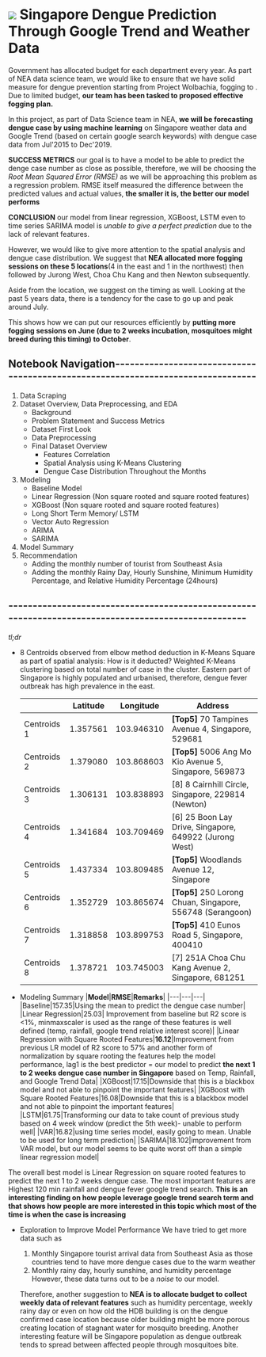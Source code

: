 # ![](https://ga-dash.s3.amazonaws.com/production/assets/logo-9f88ae6c9c3871690e33280fcf557f33.png) Singapore Dengue Prediction Through Google Trend and Weather Data

Government has allocated budget for each department every year. As part of NEA data science team, we would like to ensure that we have solid measure for dengue prevention starting from Project Wolbachia, fogging to . Due to limited budget, **our team has been tasked to proposed effective fogging plan.**

In this project, as part of Data Science team in NEA, **we will be forecasting dengue case by using machine learning** on Singapore weather data and Google Trend (based on certain google search keywords) with dengue case data from Jul'2015 to Dec'2019. 

**SUCCESS METRICS** our goal is to have a model to be able to predict the denge case number as close as possible, therefore, we will be choosing the *Root Mean Squared Error (RMSE)* as we will be approaching this problem as a regression problem. RMSE itself measured the difference between the predicted values and actual values, **the smaller it is, the better our model performs**

**CONCLUSION** our model from linear regression, XGBoost, LSTM even to time series SARIMA model is *unable to give a perfect prediction* due to the lack of relevant features. 

However, we would like to give more attention to the spatial analysis and dengue case distribution. We suggest that **NEA allocated more fogging sessions on these 5 locations**(4 in the east and 1 in the northwest) then followed by Jurong West, Choa Chu Kang and then Newton subsequently.

Aside from the location, we suggest on the timing as well. Looking at the past 5 years data, there is a tendency for the case to go up and peak around July.

This shows how we can put our resources efficiently by **putting more fogging sessions on June (due to 2 weeks incubation, mosquitoes might breed during this timing) to October**.

## Notebook Navigation--------------------------------------------------------------------------------
1. Data Scraping
2. Dataset Overview, Data Preprocessing, and EDA
    - Background
    - Problem Statement and Success Metrics
    - Dataset First Look
    - Data Preprocessing
    - Final Dataset Overview
        - Features Correlation
        - Spatial Analysis using K-Means Clustering
        - Dengue Case Distribution Throughout the Months
3. Modeling
    - Baseline Model
    - Linear Regression (Non square rooted and square rooted features)
    - XGBoost (Non square rooted and square rooted features)
    - Long Short Term Memory/ LSTM
    - Vector Auto Regression
    - ARIMA 
    - SARIMA 
4. Model Summary
5. Recommendation
    - Adding the monthly number of tourist from Southeast Asia
    - Adding the monthly Rainy Day, Hourly Sunshine, Minimum Humidity Percentage, and Relative Humidity Percentage (24hours)
## ----------------------------------------------------------------------------------------------------

*tl;dr*
- 8 Centroids observed from elbow method deduction in K-Means Square as part of spatial analysis:
    How is it deducted? Weighted K-Means clustering based on total number of case in the cluster.
    Eastern part of Singapore is highly populated and urbanised, therefore, dengue fever outbreak has high prevalence in the east. 

    ||Latitude|Longitude|Address|
    |---|---|---|---|
    |Centroids 1|1.357561|103.946310| **[Top5]** 70 Tampines Avenue 4, Singapore, 529681|
    |Centroids 2|1.379080|103.868603| **[Top5]** 5006 Ang Mo Kio Avenue 5, Singapore, 569873|
    |Centroids 3|1.306131|103.838893| [8] 8 Cairnhill Circle, Singapore, 229814 (Newton)|
    |Centroids 4|1.341684|103.709469| [6] 25 Boon Lay Drive, Singapore, 649922 (Jurong West)|
    |Centroids 5|1.437334|103.809485| **[Top5]** Woodlands Avenue 12, Singapore|
    |Centroids 6|1.352729|103.865674| **[Top5]** 250 Lorong Chuan, Singapore, 556748 (Serangoon)|
    |Centroids 7|1.318858|103.899753| **[Top5]** 410 Eunos Road 5, Singapore, 400410|
    |Centroids 8|1.378721|103.745003| [7] 251A Choa Chu Kang Avenue 2, Singapore, 681251|

- Modeling Summary
    |**Model**|**RMSE**|**Remarks**|
    |---|---|---|
    |Baseline|157.35|Using the mean to predict the dengue case number|
    |Linear Regression|25.03| Improvement from baseline but R2 score is <1%, minmaxscaler is used as the range of these features is well defined (temp, rainfall, google trend relative interest score)|
    |Linear Regression with Square Rooted Features|**16.12**|Improvement from previous LR model of R2 score to 57% and another form of normalization by square rooting the features help the model performance, lag1 is the best predictor = our model to predict **the next 1 to 2 weeks dengue case number in Singapore** based on Temp, Rainfall, and Google Trend Data|
    |XGBoost|17.15|Downside that this is a blackbox model and not able to pinpoint the important features|
    |XGBoost with Square Rooted Features|16.08|Downside that this is a blackbox model and not able to pinpoint the important features|
    |LSTM|61.75|Transforming our data to take count of previous study based on 4 week window (predict the 5th week)- unable to perform well|
    |VAR|16.82|using time series model, easily going to mean. Unable to be used for long term prediction|
    |SARIMA|18.102|improvement from VAR model, but our model seems to be quite worst off than a simple linear regression model|

The overall best model is Linear Regression on square rooted features to predict the next 1 to 2 weeks dengue case. The most important features are Highest 120 min rainfall and dengue fever google trend search. **This is an interesting finding on how people leverage google trend search term and that shows how people are more interested in this topic which most of the time is when the case is increasing**

- Exploration to Improve Model Performance 
    We have tried to get more data such as 
    1. Monthly Singapore tourist arrival data from Southeast Asia as those countries tend to have more dengue cases due to the warm weather
    2. Monthly rainy day, hourly sunshine, and humidity percentage 
    However, these data turns out to be a *noise* to our model. 
    
    Therefore, another suggestion to **NEA is to allocate budget to collect weekly data of relevant features** such as humidity percentage, weekly rainy day or even on how old the HDB building is on the dengue confirmed case location because older building might be more porous creating location of stagnant water for mosquito breeding. Another interesting feature will be Singapore population as dengue outbreak tends to spread between affected people through mosquitoes bite.


